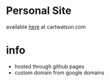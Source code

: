 # Personal Site
available [here](http://www.cartwatson.com) at cartwatson.com

# info
* hosted through github pages  
* custom domain from google domains  
